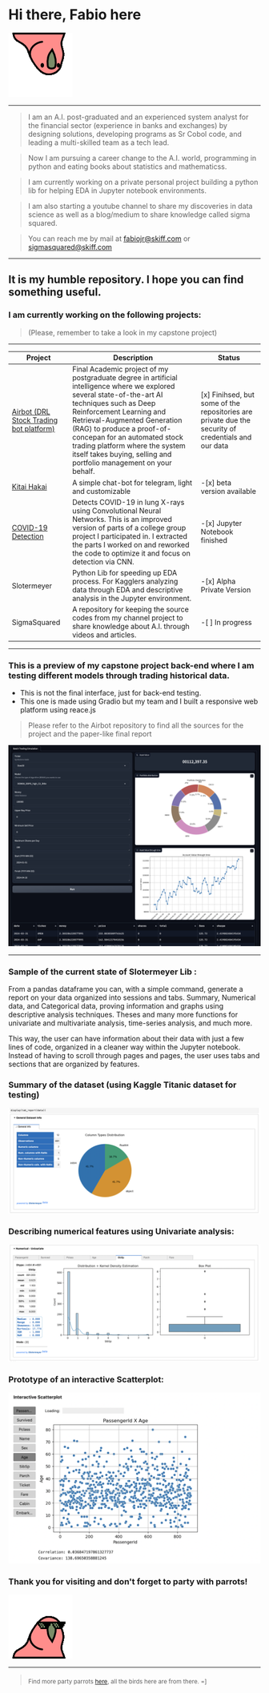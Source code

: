 # Hi there, Fabio here 
![party parrot](aussieparrot.gif)


<hr>

> I am an A.I. post-graduated and an experienced system analyst for the financial sector (experience in banks and exchanges) by designing solutions, developing programs as Sr Cobol code, and leading a multi-skilled team as a tech lead.

> Now  I am pursuing a career change to the A.I. world, programming in python and eating books about statistics and mathematicss.

> I am currently working on a private personal project building a python lib for helping EDA in Jupyter notebook environments.
  
> I am also starting a youtube channel to share my discoveries in data science as well as a blog/medium to share knowledge called sigma squared.

> You can reach me by mail at fabiojr@skiff.com or sigmasquared@skiff.com

<hr>

<h2> It is my humble repository. I  hope you can find something useful.</h2>

<h3> I am currently working on the following projects:</h3>

> (Please, remember to take a look in my capstone project)

<hr>

| Project | Description | Status |
|------|-------|-------|
|[Airbot (DRL Stock Trading bot platform)](https://github.com/FabioD-Junior/airbot)|Final Academic project of my postgraduate degree in artificial intelligence where we explored several state-of-the-art AI techniques such as Deep Reinforcement Learning and Retrieval-Augmented Generation (RAG) to produce a proof-of-concepan for an automated stock trading platform where the system itself takes buying, selling and portfolio management on your behalf.|[x] Finihsed, but some of the repositories are private due the security of credentials and our data|
| [Kitai Hakai](https://github.com/FabioD-Junior/Kitai)  | A simple chat-bot for telegram, light and customizable | -[x] beta version available
| [COVID-19 Detection](https://github.com/FabioD-Junior/Covid-19-CNN)  | Detects COVID-19 in lung X-rays using Convolutional Neural Networks. This is an improved version of parts of a college group project I participated in. I extracted the parts I worked on and reworked the code to optimize it and focus on detection via CNN. | -[x] Jupyter Notebook finished
| Slotermeyer  | Python Lib for speeding up EDA process. For Kagglers analyzing data through EDA and descriptive analysis in the Jupyter environment.    |-[x] Alpha Private Version |
| SigmaSquared | A repository for keeping the source codes from my channel project to share knowledge about A.I. through videos and articles. | -[ ] In progress|

<hr>

<h3>  This is a preview of my capstone project back-end where I am testing different models through trading historical data.</h3>

- This is not the final interface, just for back-end testing.
- This one is made using Gradio but my team and I built a  responsive web platform using reace.js 
>  Please refer to the Airbot repository to find all the sources for the project and the paper-like final report

![brainSimulator](simulator.png)

<hr>

<h3> Sample of the current state of Slotermeyer Lib :</h3>
From a pandas dataframe you can, with a simple command, generate a report on your data organized into sessions and tabs.
Summary, Numerical data, and Categorical data, proving information and graphs using descriptive analysis techniques.
Theses and many more functions for univariate and multivariate analysis, time-series analysis, and much more.

This way, the user can have information about their data with just a few lines of code, organized in a cleaner way within the Jupyter notebook.
Instead of having to scroll through pages and pages, the user uses tabs and sections that are organized by features.

<h3>Summary of the dataset (using Kaggle Titanic dataset for testing)</h3>

![Slotermeyer_summary](Slotermeyer_summary.png)

<h3> Describing numerical features using Univariate analysis:</h3>

![Slotermeyer_numeric_features](Slotermeyer_numeric_features.png)

<h3>Prototype of an interactive Scatterplot:</h3>

![Slotermeyer_interactive_scatterplot](Slotermeyer_interactive_scatterplot.png)



<h3>Thank you for visiting and don't forget to party with parrots!</h3>

![party parrot](partyparrot.gif)

<hr>

 > <sub> Find more party parrots [here](https://cultofthepartyparrot.com/), all the birds here are from there. =] </sub> 
<!--
**FabioD-Junior/FabioD-Junior** is a ✨ _special_ ✨ repository because its `README.md` (this file) appears on your GitHub profile.

Here are some ideas to get you started:

- 🔭 I’m currently working on ...
- 🌱 I’m currently learning ...
- 👯 I’m looking to collaborate on ...
- 🤔 I’m looking for help with ...
- 💬 Ask me about ...
- 📫 How to reach me: ...
- 😄 Pronouns: ...
- ⚡ Fun fact: ...
-->
